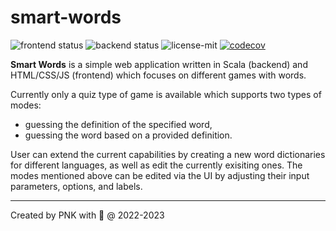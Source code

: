 # smart-words

![frontend status](https://github.com/piopon/smart-words/actions/workflows/frontend-schedule.yml/badge.svg)
![backend status](https://github.com/piopon/smart-words/actions/workflows/backend-schedule.yml/badge.svg)
![license-mit](https://img.shields.io/github/license/piopon/smart-words)
[![codecov](https://codecov.io/gh/piopon/smart-words/branch/main/graph/badge.svg?token=2R3LUSOGW6)](https://codecov.io/gh/piopon/smart-words)

**Smart Words** is a simple web application written in Scala (backend) and HTML/CSS/JS (frontend) which focuses on different games with words.

Currently only a quiz type of game is available which supports two types of modes:
* guessing the definition of the specified word,
* guessing the word based on a provided definition.

User can extend the current capabilities by creating a new word dictionaries for different languages, as well as edit the currently exisiting ones. The modes mentioned above can be edited via the UI by adjusting their input parameters, options, and labels.

---
Created by PNK with 💚 @ 2022-2023